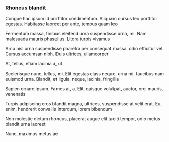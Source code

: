 ### Rhoncus blandit

Congue hac ipsum id porttitor condimentum. Aliquam cursus leo porttitor egestas. Habitasse laoreet per ante, tempus quam leo

Fermentum massa, finibus eleifend urna suspendisse urna, mi. Nam malesuada mauris phasellus. Litora turpis vivamus

Arcu nisl urna suspendisse pharetra per consequat massa, odio efficitur vel. Cursus accumsan nibh. Duis ultrices, ullamcorper

At, tellus, etiam lacinia a, ut

Scelerisque nunc, tellus, mi. Elit egestas class neque, urna mi, faucibus nam euismod urna. Blandit, et ligula, neque, lacinia, fringilla

Sapien ornare ipsum. Fames at, a. Elit, quisque volutpat, auctor, orci mauris, venenatis

Turpis adipiscing eros blandit magna, ultrices, suspendisse at velit erat. Eu, enim, hendrerit convallis interdum, lorem bibendum

Non molestie dictum rhoncus, placerat augue elit taciti tempor, odio metus blandit urna laoreet

Nunc, maximus metus ac


